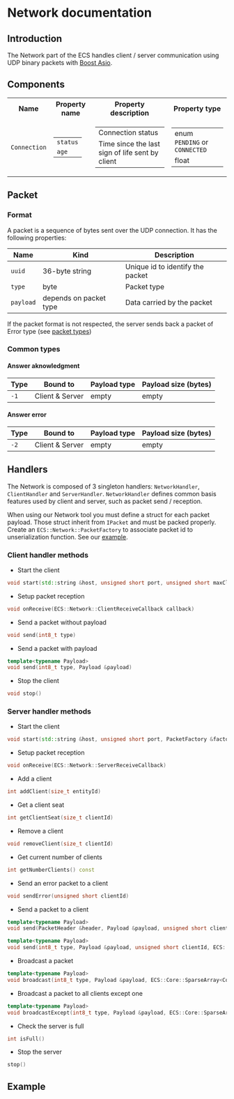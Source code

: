 # Network documentation

## Introduction

The Network part of the ECS handles client / server communication using UDP binary packets with [Boost Asio](https://www.boost.org/doc/libs/1_76_0/doc/html/boost_asio.html).

## Components
 <table>
   <tr>
    <th>Name</th>
    <th>Property name</th>
     <th>Property description</th>
    <th>Property type</th>
   </tr>
   <tr>
    <td><code>Connection</code></td>
    <td>
       <table>
          <tr><td><code>status</code></td></tr>
          <tr><td><code>age</code></td></tr>
       </table>
    </td>
    <td>
       <table>
          <tr><td>Connection status</td></tr>
          <tr><td>Time since the last sign of life sent by client</td></tr>
       </table>
    </td>
    <td>
       <table>
          <tr><td>enum <code>PENDING</code> or <code>CONNECTED</code></td></tr>
          <tr><td>float</td></tr>
       </table>
    </td>
   </tr>
</table>

## Packet

### Format

A packet is a sequence of bytes sent over the UDP connection. It has the following properties:

| Name | Kind | Description |
| - | - | - |
| `uuid` | 36-byte string | Unique id to identify the packet |
| `type` | byte | Packet type |
| `payload` | depends on packet type | Data carried by the packet |

If the packet format is not respected, the server sends back a packet of Error type (see [packet types](#32-packet-types))

### Common types

#### Answer aknowledgment 
|  Type | Bound to | Payload type | Payload size (bytes) |
| - | - | - | - |
| `-1` | Client & Server | empty | empty |

#### Answer error
|  Type | Bound to | Payload type | Payload size (bytes) |
| - | - | - | - |
| `-2` | Client & Server | empty | empty |

## Handlers

The Network is composed of 3 singleton handlers: ``NetworkHandler``, ``ClientHandler`` and ``ServerHandler``.
``NetworkHandler`` defines common basis features used by client and server, such as packet send / reception.

When using our Network tool you must define a struct for each packet payload. Those struct inherit from ``IPacket`` and must be packed properly.
Create an ``ECS::Network::PacketFactory`` to associate packet id to unserialization function. See our [example](#example).

### Client handler methods

- Start the client
```c++
void start(std::string &host, unsigned short port, unsigned short maxClients, ECS::Network::PacketFactory &factory)
```

- Setup packet reception
```c++
void onReceive(ECS::Network::ClientReceiveCallback callback)
```

- Send a packet without payload
```c++
void send(int8_t type)
```

- Send a packet with payload
```c++
template<typename Payload>
void send(int8_t type, Payload &payload)
```

- Stop the client
```c++
void stop()
```

### Server handler methods

- Start the client
```c++
void start(std::string &host, unsigned short port, PacketFactory &factory)
```

- Setup packet reception
```c++
void onReceive(ECS::Network::ServerReceiveCallback)
```

- Add a client
```c++
int addClient(size_t entityId)
```

- Get a client seat
```c++
int getClientSeat(size_t clientId)
```

- Remove a client
```c++
void removeClient(size_t clientId)
```

- Get current number of clients
```c++
int getNumberClients() const
```

- Send an error packet to a client
```c++
void sendError(unsigned short clientId)
```

- Send a packet to a client
```c++
template<typename Payload>
void send(PacketHeader &header, Payload &payload, unsigned short clientId, ECS::Core::SparseArray<Component::Connection> &connection)
```
```c++
template<typename Payload>
void send(int8_t type, Payload &payload, unsigned short clientId, ECS::Core::SparseArray<Component::Connection> &connection)
```

- Broadcast a packet
```c++
template<typename Payload>
void broadcast(int8_t type, Payload &payload, ECS::Core::SparseArray<Component::Connection> &connection)
```

- Broadcast a packet to all clients except one
```c++
template<typename Payload>
void broadcastExcept(int8_t type, Payload &payload, ECS::Core::SparseArray<Component::Connection> &connection, unsigned short excludedClientId)
``` 

- Check the server is full
```c++
int isFull()
``` 

- Stop the server
```c++
stop()
```

## Example



